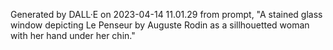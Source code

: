 Generated by DALL·E on 2023-04-14 11.01.29 from prompt, "A stained glass window depicting Le Penseur by Auguste Rodin as a sillhouetted woman with her hand under her chin."